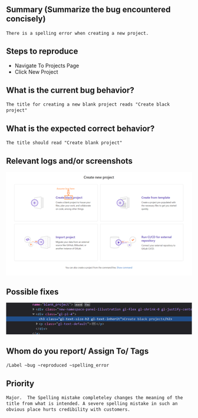 
## Summary (Summarize the bug encountered concisely)

    There is a spelling error when creating a new project. 

## Steps to reproduce     

   - Navigate To Projects Page
   - Click New Project

## What is the current bug behavior?

    The title for creating a new blank project reads "Create black project" 

## What is the expected correct behavior?

    The title should read "Create blank project"
     
## Relevant logs and/or screenshots

![Image info](../Image/Bug_Project_create_blank.png)

## Possible fixes

![Block of Code most likely responsible](../Image/image.png)

## Whom do you report/ Assign To/ Tags

    /Label ~bug ~reproduced ~spelling_error

## Priority

    Major.  The Spelling mistake completeley changes the meaning of the title from what is intended. A severe spelling mistake in such an obvious place hurts credibility with customers.
